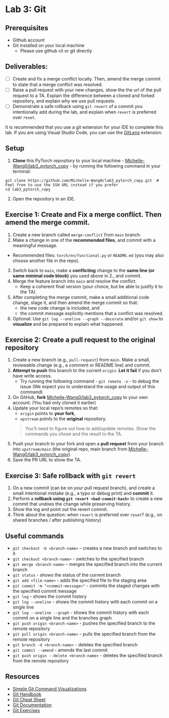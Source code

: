 # Lab 3: Git

## Prerequisites
- Github account
- Git installed on your local machine
  - Please use github cli or git directly


## Deliverables:

- [ ] Create and fix a merge conflict locally. Then, amend the merge commit to state that a merge conflict was resolved.
- [ ] Raise a pull request with your new changes, show the the url of the pull request to a TA. Explain the difference between a cloned and forked repository, and explain why we use pull requests.
- [ ] Demonstrate a safe rollback using `git revert` of a commit you intentionally add during the lab, and explain when `revert` is preferred over `reset`.

It is recommended that you use a git extension for your IDE to complete this lab. If you are using Visual Studio Code, you can use the [GitLens](https://marketplace.visualstudio.com/items?itemName=eamodio.gitlens) extension.

## Setup
1. **Clone** this PyTorch repository to your local machine - [Michelle-Wang0/lab3_pytorch_copy](https://github.com/Michelle-Wang0/lab3_pytorch_copy) - by running the following command in your terminal:

```
git clone https://github.com/Michelle-Wang0/lab3_pytorch_copy.git  # Feel free to use the SSH URL instead if you prefer
cd lab3_pytorch_copy
```

2. Open the repository in an IDE.


## Exercise 1: Create and Fix a merge conflict. Then amend the merge commit.

1. Create a new branch called `merge-conflict` from `main` branch.
2. Make a change in one of the **recommended files**, and commit with a meaningful message.
- Recommended files: `torch/nn/functional.py` or `README.md` (you may also choose another file in the repo).
3. Switch back to `main`, make a **conflicting** change to the **same line (or same minimal code block)** you used above in 2., and commit.  
4. Merge the feature branch into `main` and resolve the conflict.  
   - Keep a coherent final version (your choice, but be able to justify it to the TA).  
5. After completing the merge commit, make a small additional code change, stage it, and then amend the merge commit so that:
   - the new code change is included, and  
   - the commit message explicitly mentions that a conflict was resolved. 
6. Optional: Use `git log --oneline --graph --decorate` and/or `git show` to **visualize** and be prepared to explain what happened.


## Exercise 2: Create a pull request to the original repository

1. Create a new branch (e.g., `pull-request`) from `main`. Make a small, reviewable change (e.g., a comment or README line) and commit.  
2. **Attempt to push** this branch to the current `origin`. **Let it fail** if you don’t have write access. 
   - Try running the following command - `git remote -v` - to debug the issue (We expect you to understand the usage and output of this command)
3. On GitHub, **fork** [Michelle-Wang0/lab3_pytorch_copy](https://github.com/Michelle-Wang0/lab3_pytorch_copy) to your own account. (You had only cloned it earlier)
4. Update your local repo’s remotes so that:
   - `origin` points to **your fork**,
   - `upstream` points to the **original** repository.
   > You’ll need to figure out how to add/update remotes. Show the commands you chose and the result to the TA.
5. Push your branch to your fork and open a **pull request** from your branch into `upstream/main` (the original repo, main branch from [Michelle-Wang0/lab3_pytorch_copy](https://github.com/Michelle-Wang0/lab3_pytorch_copy)).  
6. Save the PR URL to show the TA.

## Exercise 3: Safe rollback with `git revert`
1. On a new commit (can be on your pull request branch), and create a small intentional mistake (e.g., a typo or debug print) and **commit** it.  
2. Perform a **rollback using `git revert <bad-commit-hash>`** to create a new commit that undoes the change while preserving history.  
3. Show the log and point out the revert commit.  
4. Think about the question: when `revert` is preferred over `reset`? (e.g., on shared branches / after publishing history)


## Useful commands

- `git checkout -b <branch-name>` - creates a new branch and switches to it
- `git checkout <branch-name>` - switches to the specified branch
- `git merge <branch-name>` - merges the specified branch into the current branch
- `git status` - shows the status of the current branch
- `git add <file-name>` - adds the specified file to the staging area
- `git commit -m "<commit-message>"` - commits the staged changes with the specified commit message
- `git log` - shows the commit history
- `git log --oneline` - shows the commit history with each commit on a single line
- `git log --oneline --graph` - shows the commit history with each commit on a single line and the branches graph
- `git push origin <branch-name>` - pushes the specified branch to the remote repository
- `git pull origin <branch-name>` - pulls the specified branch from the remote repository
- `git branch -d <branch-name>` - deletes the specified branch
- `git commit --amend` - amends the last commit
- `git push origin --delete <branch-name>` - deletes the specified branch from the remote repository


## Resources
- [Simple Git Command Visualizations](https://learngitbranching.js.org/)
- [Git Handbook](https://guides.github.com/introduction/git-handbook/)
- [Git Cheat Sheet](https://education.github.com/git-cheat-sheet-education.pdf)
- [Git Documentation](https://git-scm.com/doc)
- [Git Exercises](https://gitexercises.fracz.com/)


